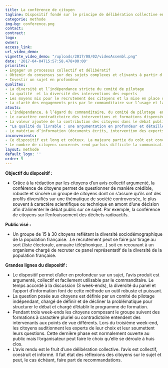 ```yaml
---
title: La conférence de citoyen
tagline: Dispositif fondé sur le principe de délibération collective en vue d’obtenir un avis collectif et construit sur une thématique de société controversée
categorie: methode
img-bg: conference.png
contact:
contract:
logo:
owner:
access_link:
url_video_demo:
vignette_video_demo: "/uploads/2017/08/02/videoAssembl.png"
date: '2017-04-04T15:57:58.478+00:00'
priorites:
- Engager un processus collectif et délibératif
- Obtenir du consensus sur des sujets complexes et clivants à partir d’informations plurielles et contradictoires 
- Investir un sujet en profondeur
qualites:
- La diversité et l’indépendance stricte du comité de pilotage
- La qualité  et la diversité des interventions des experts 
- Les moyens mis pour le recrutement des citoyens et la mise en place de conditions facilitantes (indemnisations, frais de transports, etc. )
- La clarté des engagements pris par le commanditaire sur l’usage et la valorisation de l’avis citoyen
atouts:
- L’indépendance, à l’égard du commanditaire, du comité de pilotage  en charge de l’élaboration de la question, des critères de recrutement et du programme de formation 
- Le caractère contradictoire des interventions et formations dispensées aux citoyens participants qui assure que tous les points de vue sur la question controversée sont présentés
- La valeur ajoutée de la contribution des citoyens dans le débat public grâce à leur formation qui assure une montée en compétence sur le sujet
- "La qualité du livrable : une argumentation en profondeur et détaillée par les citoyens eux-mêmes"
- Le matériau d’information (documents écrits, intervention des experts, auditions, constituent un matériel réutilisable pour l’information du grand public. 
inconvenients:
- Ce dispositif est long et coûteux. La majeure partie du coût est concentré sur la logistique de la conférence de citoyens (transports, hébergement… )
- Le nombre de citoyens concernés rend parfois difficile la communication autour de l’avis, en dépit de la robustesse du dispositif
layout: methode
default_logo: ''
ordre: 5
---
```


**Objectif du dispositif :**
* Grâce à la rédaction par les citoyens d’un avis collectif argumenté, la conférence de citoyens  permet de questionner de manière crédible, robuste et sincère un groupe de citoyens dont on s’assure qu’ils ont des profils diversifiés sur une thématique de société controversée, le plus souvent à caractère scientifique ou technique en amont d’une décision afin d’alimenter le débat public sur ce sujet. Par exemple, la conférence de citoyens sur l’enfouissement des déchets radioactifs. 

**Public visé :**
* Un groupe de 15 à 30 citoyens reflétant la diversité sociodémographique de la population française. .Le recrutement peut se faire par tirage au sort (liste électorale, annuaire téléphonique…) soit en recourant à un organisme chargé de recruter ce panel représentatif de la diversité de la population française.

**Grandes lignes du  dispositif :**
* Le dispositif permet d’aller en profondeur sur un sujet, l’avis produit est argumenté, collectif et facilement utilisable par le commanditaire. Le temps accordé à la discussion (3 week-ends), la diversité du panel et l’apport d’information font de cette méthode un outil robuste et puissant. 
* La question posée aux citoyens est définie par un comité de pilotage indépendant, chargé de définir et de décliner la problématique pour structurer le débat et chargé d’établir le programme de formation.
* Pendant trois week-ends les citoyens composant le groupe suivent des formations à caractère pluriel ou contradictoire entendent des intervenants aux points de vue différents. Lors du troisième week-end, les citoyens auditionnent les experts de leur choix et leur soumettent leurs questions. Cette dernière phase est normalement ouverte au public mais l’organisateur peut faire le choix qu’elle se déroule à huis clos. 
* L’avis rendu est le fruit d’une délibération collective. l’avis est collectif, construit et informé. Il fait état des réflexions des citoyens sur le sujet et peut, le cas échéant, faire part de recommandations.
